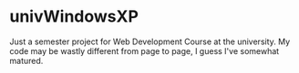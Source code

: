 # univWindowsXP
Just a semester project for Web Development Course at the university. 
My code may be wastly different from page to page, I guess I've somewhat matured.

